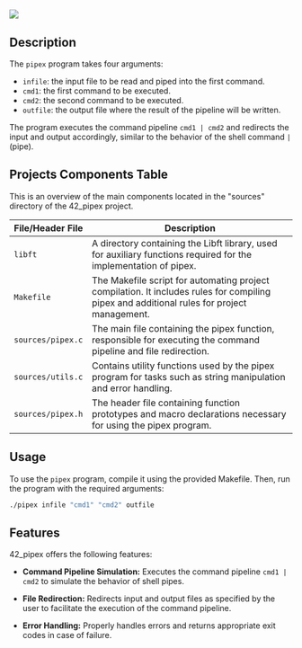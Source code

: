 ##
<h1><img src="https://github.com/ayogun/42-project-badges/blob/main/covers/cover-pipex-bonus.png?raw=true"</h1>

## Description
The `pipex` program takes four arguments:
- `infile`: the input file to be read and piped into the first command.
- `cmd1`: the first command to be executed.
- `cmd2`: the second command to be executed.
- `outfile`: the output file where the result of the pipeline will be written.

The program executes the command pipeline `cmd1 | cmd2` and redirects the input and output accordingly, similar to the behavior of the shell command `|` (pipe).

## Projects Components Table
This is an overview of the main components located in the "sources" directory of the 42_pipex project.

| File/Header File       | Description                                                                           |
|------------------------|---------------------------------------------------------------------------------------|
| `libft`                | A directory containing the Libft library, used for auxiliary functions required for the implementation of pipex.                               |
| `Makefile`             | The Makefile script for automating project compilation. It includes rules for compiling pipex and additional rules for project management.   |
| `sources/pipex.c`              | The main file containing the pipex function, responsible for executing the command pipeline and file redirection.                              |
| `sources/utils.c`      | Contains utility functions used by the pipex program for tasks such as string manipulation and error handling.                               |
| `sources/pipex.h`      | The header file containing function prototypes and macro declarations necessary for using the pipex program.                               |

## Usage
To use the `pipex` program, compile it using the provided Makefile. Then, run the program with the required arguments:
```bash
./pipex infile "cmd1" "cmd2" outfile
```
## Features
42_pipex offers the following features:

- **Command Pipeline Simulation:** Executes the command pipeline `cmd1 | cmd2` to simulate the behavior of shell pipes.

- **File Redirection:** Redirects input and output files as specified by the user to facilitate the execution of the command pipeline.

- **Error Handling:** Properly handles errors and returns appropriate exit codes in case of failure.
